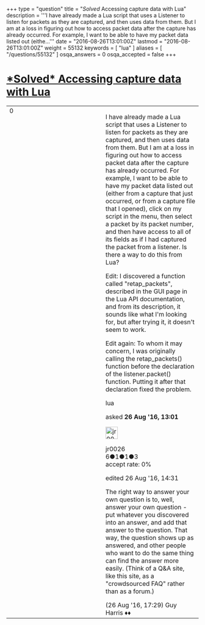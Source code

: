 +++
type = "question"
title = "*Solved* Accessing capture data with Lua"
description = '''I have already made a Lua script that uses a Listener to listen for packets as they are captured, and then uses data from them. But I am at a loss in figuring out how to access packet data after the capture has already occurred. For example, I want to be able to have my packet data listed out (eithe...'''
date = "2016-08-26T13:01:00Z"
lastmod = "2016-08-26T13:01:00Z"
weight = 55132
keywords = [ "lua" ]
aliases = [ "/questions/55132" ]
osqa_answers = 0
osqa_accepted = false
+++

<div class="headNormal">

# [\*Solved\* Accessing capture data with Lua](/questions/55132/solved-accessing-capture-data-with-lua)

</div>

<div id="main-body">

<div id="askform">

<table id="question-table" style="width:100%;"><colgroup><col style="width: 50%" /><col style="width: 50%" /></colgroup><tbody><tr class="odd"><td style="width: 30px; vertical-align: top"><div class="vote-buttons"><div id="post-55132-score" class="post-score" title="current number of votes">0</div><div id="favorite-count" class="favorite-count"></div></div></td><td><div id="item-right"><div class="question-body"><p>I have already made a Lua script that uses a Listener to listen for packets as they are captured, and then uses data from them. But I am at a loss in figuring out how to access packet data after the capture has already occurred. For example, I want to be able to have my packet data listed out (either from a capture that just occurred, or from a capture file that I opened), click on my script in the menu, then select a packet by its packet number, and then have access to all of its fields as if I had captured the packet from a listener. Is there a way to do this from Lua?</p><p>Edit: I discovered a function called "retap_packets", described in the GUI page in the Lua API documentation, and from its description, it sounds like what I'm looking for, but after trying it, it doesn't seem to work.</p><p>Edit again: To whom it may concern, I was originally calling the retap_packets() function before the declaration of the listener.packet() function. Putting it after that declaration fixed the problem.</p></div><div id="question-tags" class="tags-container tags">lua</div><div id="question-controls" class="post-controls"></div><div class="post-update-info-container"><div class="post-update-info post-update-info-user"><p>asked <strong>26 Aug '16, 13:01</strong></p><img src="https://secure.gravatar.com/avatar/79fd2c038d7db19e310fd09e8b7d8a4d?s=32&amp;d=identicon&amp;r=g" class="gravatar" width="32" height="32" alt="jr0026&#39;s gravatar image" /><p>jr0026<br />
<span class="score" title="6 reputation points">6</span><span title="1 badges"><span class="badge1">●</span><span class="badgecount">1</span></span><span title="1 badges"><span class="silver">●</span><span class="badgecount">1</span></span><span title="3 badges"><span class="bronze">●</span><span class="badgecount">3</span></span><br />
<span class="accept_rate" title="Rate of the user&#39;s accepted answers">accept rate:</span> <span title="jr0026 has no accepted answers">0%</span></p></div><div class="post-update-info post-update-info-edited"><p>edited 26 Aug '16, 14:31</p></div></div><div id="comments-container-55132" class="comments-container"><span id="55134"></span><div id="comment-55134" class="comment"><div id="post-55134-score" class="comment-score"></div><div class="comment-text"><p>The right way to answer your own question is to, well, answer your own question - put whatever you discovered into an answer, and add that answer to the question. That way, the question shows up as answered, and other people who want to do the same thing can find the answer more easily. (Think of a Q&amp;A site, like this site, as a "crowdsourced FAQ" rather than as a forum.)</p></div><div id="comment-55134-info" class="comment-info"><span class="comment-age">(26 Aug '16, 17:29)</span> Guy Harris ♦♦</div></div></div><div id="comment-tools-55132" class="comment-tools"></div><div class="clear"></div><div id="comment-55132-form-container" class="comment-form-container"></div><div class="clear"></div></div></td></tr></tbody></table>

</div>

</div>

